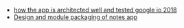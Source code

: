 * [how the app is architected well and tested google io 2018](https://medium.com/androiddevelopers/google-i-o-2018-app-architecture-and-testing-f546e37fc7eb)
* [Design and module packaging of notes app](https://medium.com/@ngotantien/android-testing-codelab-366bda9729e4)
